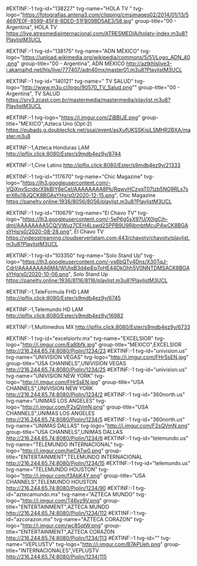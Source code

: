 #EXTINF:-1 tvg-id="138227" tvg-name="HOLA TV " tvg-logo="https://fotografias.antena3.com/clipping/cmsimages02/2014/01/13/54697E0F-8599-45F8-8DED-51FB09BD5AE3/58.jpg" group-title="00 - Argentina", HOLA TV 
https://live.atresmediainternacional.com/ATRESMEDIA/holatv-index.m3u8?PlaylistM3UCL

#EXTINF:-1 tvg-id="138175" tvg-name="ADN MÉXICO" tvg-logo="https://upload.wikimedia.org/wikipedia/commons/5/51/Logo_ADN_40.png" group-title="00 - Argentina", ADN MÉXICO
http://aztkhlslive3-i.akamaihd.net/hls/live/777407/adn40mx/master01.m3u8?PlaylistM3UCL

#EXTINF:-1 tvg-id="140121" tvg-name=" TV SALUD" tvg-logo="http://www.m3u.cl/logo/90570_TV_Salud.png"" group-title="00 - Argentina",  TV SALUD
https://srv3.zcast.com.br/mastermedia/mastermedia/playlist.m3u8?PlaylistM3UCL

#EXTINF:-1 tvg-logo="https://i.imgur.com/ZjBBIJE.png" group-title="MEXICO",Azteca Uno (Opt-2)
https://pubads.g.doubleclick.net/ssai/event/asXufUKSSKisiLSMHR2BXA/master.m3u8

#EXTINF:-1,Azteca Honduras LAM
http://ipflix.click:8080/Ester/s9mdb4ez9y/8744

#EXTINF:-1,Cine Latino 
http://ipflix.click:8080/Ester/s9mdb4ez9y/21333

#EXTINF:-1 tvg-id="117670" tvg-name="Chic Magazine" tvg-logo="https://lh3.googleusercontent.com/-VQiXnvScrdo/X9kBIY6eCeI/AAAAAAAA8Pk/RqwvHCzyqT07Izb5NG9RLx7serX6u18JQCK8BGAsYHg/s0/2020-12-15.png", Chic Magazine
https://paneltv.online:1936/8056/8056/playlist.m3u8?PlaylistM3UCL

#EXTINF:-1 tvg-id="110679" tvg-name="El Chavo TV" tvg-logo="https://lh3.googleusercontent.com/-5eP6g5sX97U/X0lgCjh-dmI/AAAAAAAA5CQ/VWuz7CEH4Lswd2SPPB9U9RjbmbtMcuP4wCK8BGAsYHg/s0/2020-08-28.png", El Chavo TV
https://videostreaming.cloudserverlatam.com:443/chavotv/chavotv/playlist.m3u8?PlaylistM3UCL

#EXTINF:-1 tvg-id="103350" tvg-name="Solo Stand Up" tvg-logo="https://lh3.googleusercontent.com/-vs6bQTy4Dns/X30TqJ-CdrI/AAAAAAAA6M4/WUtqB3d4eiEp7oHE44DkOhh5V0NNTDMSACK8BGAsYHg/s0/2020-10-06.png", Solo Stand Up
https://paneltv.online:1936/8116/8116/playlist.m3u8?PlaylistM3UCL

#EXTINF:-1,TeleFormula FHD LAM
http://ipflix.click:8080/Ester/s9mdb4ez9y/6745

#EXTINF:-1,Telemundo HD LAM
http://ipflix.click:8080/Ester/s9mdb4ez9y/16982

#EXTINF:-1,Multimedios MX
http://ipflix.click:8080/Ester/s9mdb4ez9y/6733

#EXTINF:-1 tvg-id="excelsiortv.mx" tvg-name="EXCELSIOR" tvg-logo="http://i.imgur.com/Ea8Ibfk.jpg" group-title="MEXICO",EXCELSIOR
http://216.244.65.74:8080/Piolin/1234/23
#EXTINF:-1 tvg-id="univision.us" tvg-name="UNIVISION VEGAS" tvg-logo="http://i.imgur.com/FHrSsEN.jpg" group-title="USA CHANNELS",UNIVISION VEGAS
http://216.244.65.74:8080/Piolin/1234/25
#EXTINF:-1 tvg-id="univision.us" tvg-name="UNIVISION NEW YORK" tvg-logo="http://i.imgur.com/FHrSsEN.jpg" group-title="USA CHANNELS",UNIVISION NEW YORK
http://216.244.65.74:8080/Piolin/1234/2
#EXTINF:-1 tvg-id="360north.us" tvg-name="UNIMAS LOS ANGELES" tvg-logo="http://i.imgur.com/F2sQVmN.png" group-title="USA CHANNELS",UNIMAS LOS ANGELES
http://216.244.65.74:8080/Piolin/1234/5
#EXTINF:-1 tvg-id="360north.us" tvg-name="UNIMAS DALLAS" tvg-logo="http://i.imgur.com/F2sQVmN.png" group-title="USA CHANNELS",UNIMAS DALLAS
http://216.244.65.74:8080/Piolin/1234/6
#EXTINF:-1 tvg-id="telemundo.us" tvg-name="TELEMUNDO INTERNACIONAL" tvg-logo="http://i.imgur.com/heCATw0.png" group-title="ENTERTAINMENT",TELEMUNDO INTERNACIONAL
http://216.244.65.74:8080/Piolin/1234/15
#EXTINF:-1 tvg-id="telemundo.us" tvg-name="TELEMUNDO HOUSTON" tvg-logo="http://i.imgur.com/f3AbK4Y.png" group-title="USA CHANNELS",TELEMUNDO HOUSTON
http://216.244.65.74:8080/Piolin/1234/90
#EXTINF:-1 tvg-id="aztecamundo.mx" tvg-name="AZTECA MUNDO" tvg-logo="http://i.imgur.com/T46vz9V.png" group-title="ENTERTAINMENT",AZTECA MUNDO
http://216.244.65.74:8080/Piolin/1234/112
#EXTINF:-1 tvg-id="azcorazon.mx" tvg-name="AZTECA CORAZON" tvg-logo="http://i.imgur.com/wc85qtW.png" group-title="ENTERTAINMENT",AZTECA CORAZON
http://216.244.65.74:8080/Piolin/1234/113
#EXTINF:-1 tvg-id="" tvg-name="VEPLUSTV" tvg-logo="http://i.imgur.com/B7APUeh.png" group-title="INTERNACIONALES",VEPLUSTV
http://216.244.65.74:8080/Piolin/1234/115

